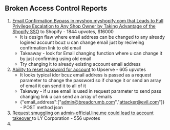 ## Broken Access Control Reports

1. [Email Confirmation Bypass in myshop.myshopify.com that Leads to Full Privilege Escalation to Any Shop Owner by Taking Advantage of the Shopify SSO](https://hackerone.com/reports/791775) to Shopify - 1844 upvotes, $16000
    * It is design flaw where email address can be changed to any already logined account bcuz u can change email just by reciveing confirmation link to old email 
    * Takeaway - look for Email changing function where u can change it by just confirming using old email 
    * Try changing it to already existing account email address
2. [Ability to reset password for account](https://hackerone.com/reports/322985) to Upserve - 605 upvotes 
    * It looks typical idor bcuz email address is passed as a request parameter to change the password so if change it or send an array of email it can send it to all of it
    * Takeway - if u see email is used in request parameter to send pass changing link u can send an array of emails 
    * {"email_address":["admin@breadcrumb.com","attacker@evil.com"]} - POST method json
3. [Request smuggling on admin-official.line.me could lead to account takeover ](https://hackerone.com/reports/740037)to LY Corporation - 556 upvotes
4. 